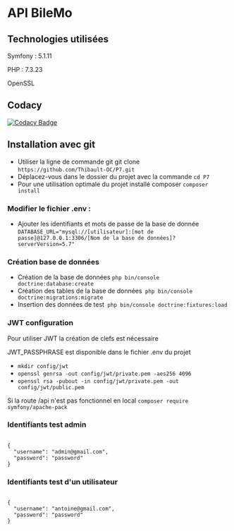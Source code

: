 <h1> API BileMo </h1>




<h2>Technologies utilisées</h2>

<p>Symfony : 5.1.11</p>
<p>PHP : 7.3.23</p>
<p>OpenSSL</p>

<h2>Codacy</h2>

[![Codacy Badge](https://app.codacy.com/project/badge/Grade/c741d7786baf4bf2885193e024cdaf15)](https://www.codacy.com/gh/Thibault-OC/P7/dashboard?utm_source=github.com&amp;utm_medium=referral&amp;utm_content=Thibault-OC/P7&amp;utm_campaign=Badge_Grade)

<h2>Installation avec git</h2>

<ul>
    <li>Utiliser la ligne de commande git git clone <code>https://github.com/Thibault-OC/P7.git</code></li>
    <li>Déplacez-vous dans le dossier du projet avec la commande <code>cd P7</code></li>
    <li>Pour une utilisation optimale du projet installé composer <code>composer install</code></li>
</ul>

<h3>Modifier le fichier .env :</h3>

<ul>
<li>Ajouter les identifiants et mots de passe de la base de donnée <code>DATABASE_URL="mysql://[utilisateur]:[mot de passe]@127.0.0.1:3306/[Nom de la base de données]?serverVersion=5.7"</code></li>
</ul>

<h3>Création base de données </h3>

<ul>
<li>Création de la base de données <code>php bin/console doctrine:database:create</code></li>
<li>Création des tables de la base de données<code> php bin/console doctrine:migrations:migrate</code></li>
<li>Insertion des données de test<code> php bin/console doctrine:fixtures:load</code></li>
</ul>

<h3>JWT configuration</h3>
<p>Pour utiliser JWT la création de clefs est nécessaire</p>
<p>JWT_PASSPHRASE est disponible dans le fichier .env du projet</p>

<ul>
<li><code>mkdir config/jwt</code></li>
<li><code>openssl genrsa -out config/jwt/private.pem -aes256 4096</code></li>
<li><code>openssl rsa -pubout -in config/jwt/private.pem -out config/jwt/public.pem</code></li>
</ul>

<p>Si la route /api n'est pas fonctionnel en local <code>composer require symfony/apache-pack</code></p>


<h3>Identifiants test admin</h3>
<code>
{
  "username": "admin@gmail.com",
  "password": "password"
}
</code>

<h3>Identifiants test d'un utilisateur</h3>
<code>
{
  "username": "antoine@gmail.com",
  "password": "password"
}
</code>
